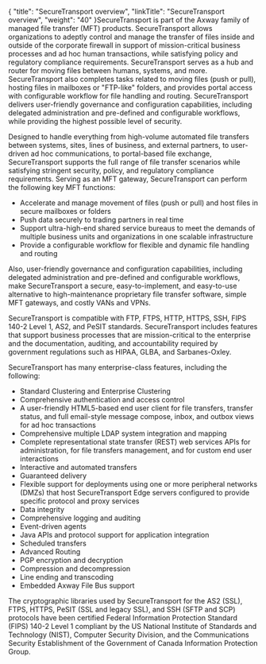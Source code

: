 {
    "title": "SecureTransport overview",
    "linkTitle": "SecureTransport overview",
    "weight": "40"
}<span class="mc-variable axway_variables.Component_Short_Name variable">SecureTransport</span> is part of the <span class="mc-variable axway_variables.Company_Name variable">Axway</span> family of managed file transfer (MFT) products. <span class="mc-variable axway_variables.Component_Short_Name variable">SecureTransport</span> allows organizations to adeptly control and manage the transfer of files inside and outside of the corporate firewall in support of mission-critical business processes and ad hoc human transactions, while satisfying policy and regulatory compliance requirements. <span class="mc-variable axway_variables.Component_Short_Name variable">SecureTransport</span> serves as a hub and router for moving files between humans, systems, and more. <span class="mc-variable axway_variables.Component_Short_Name variable">SecureTransport</span> also completes tasks related to moving files (push or pull), hosting files in mailboxes or "FTP-like" folders, and provides portal access with configurable workflow for file handling and routing. <span class="mc-variable axway_variables.Component_Short_Name variable">SecureTransport</span> delivers user-friendly governance and configuration capabilities, including delegated administration and pre-defined and configurable workflows, while providing the highest possible level of security.

Designed to handle everything from high-volume automated file transfers between systems, sites, lines of business, and external partners, to user-driven ad hoc communications, to portal-based file exchange, <span class="mc-variable axway_variables.Component_Short_Name variable">SecureTransport</span> supports the full range of file transfer scenarios while satisfying stringent security, policy, and regulatory compliance requirements. Serving as an MFT gateway, <span class="mc-variable axway_variables.Component_Short_Name variable">SecureTransport</span> can perform the following key MFT functions:

-   Accelerate and manage movement of files (push or pull) and host files in secure mailboxes or folders
-   Push data securely to trading partners in real time
-   Support ultra-high-end shared service bureaus to meet the demands of multiple business units and organizations in one scalable infrastructure
-   Provide a configurable workflow for flexible and dynamic file handling and routing

Also, user-friendly governance and configuration capabilities, including delegated administration and pre-defined and configurable workflows, make <span class="mc-variable axway_variables.Component_Short_Name variable">SecureTransport</span> a secure, easy-to-implement, and easy-to-use alternative to high-maintenance proprietary file transfer software, simple MFT gateways, and costly VANs and VPNs.

<span class="mc-variable axway_variables.Component_Short_Name variable">SecureTransport</span> is compatible with FTP, FTPS, HTTP, HTTPS, SSH, FIPS 140-2 Level 1, AS2, and PeSIT standards. <span class="mc-variable axway_variables.Component_Short_Name variable">SecureTransport</span> includes features that support business processes that are mission-critical to the enterprise and the documentation, auditing, and accountability required by government regulations such as HIPAA, GLBA, and Sarbanes-Oxley.

<span class="mc-variable axway_variables.Component_Short_Name variable">SecureTransport</span> has many enterprise-class features, including the following:

-   Standard Clustering and Enterprise Clustering
-   Comprehensive authentication and access control
-   A user-friendly HTML5-based end user client for file transfers, transfer status, and full email-style message compose, inbox, and outbox views for ad hoc transactions
-   Comprehensive multiple LDAP system integration and mapping
-   Complete representational state transfer (REST) web services APIs for administration, for file transfers management, and for custom end user interactions
-   Interactive and automated transfers
-   Guaranteed delivery
-   Flexible support for deployments using one or more peripheral networks (DMZs) that host <span class="mc-variable axway_variables.Component_Short_Name variable">SecureTransport</span> Edge servers configured to provide specific protocol and proxy services
-   Data integrity
-   Comprehensive logging and auditing
-   Event-driven agents
-   Java APIs and protocol support for application integration
-   Scheduled transfers
-   <span class="mc-variable my_project_variables.Advanced_Routing variable">Advanced Routing</span>
-   PGP encryption and decryption
-   Compression and decompression
-   Line ending and transcoding
-   Embedded <span class="mc-variable axway_variables.Company_Name variable">Axway</span> File Bus support

The cryptographic libraries used by <span class="mc-variable axway_variables.Component_Short_Name variable">SecureTransport</span> for the AS2 (SSL), FTPS, HTTPS, PeSIT (SSL and legacy SSL), and SSH (SFTP and SCP) protocols have been certified Federal Information Protection Standard (FIPS) 140-2 Level 1 compliant by the US National Institute of Standards and Technology (NIST), Computer Security Division, and the Communications Security Establishment of the Government of Canada Information Protection Group.
